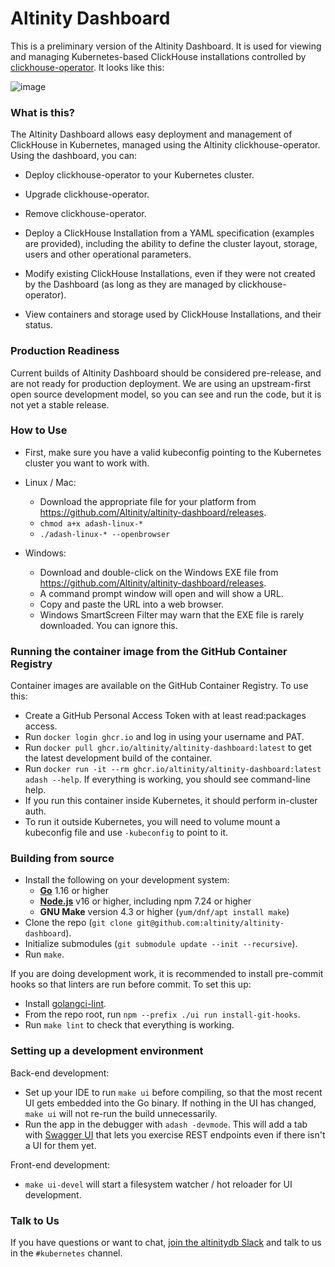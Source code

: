# Altinity Dashboard

This is a preliminary version of the Altinity Dashboard.  It is used for viewing and managing Kubernetes-based ClickHouse installations controlled by [clickhouse-operator](https://github.com/altinity/clickhouse-operator).  It looks like this:

![image](https://user-images.githubusercontent.com/2052848/146246541-4073218c-92be-4ccb-8a4d-b5bbc7f9a309.png)

### What is this?

The Altinity Dashboard allows easy deployment and management of ClickHouse in Kubernetes, managed using the Altinity clickhouse-operator.  Using the dashboard, you can:

* Deploy clickhouse-operator to your Kubernetes cluster.
* Upgrade clickhouse-operator.
* Remove clickhouse-operator.

* Deploy a ClickHouse Installation from a YAML specification (examples are provided), including the ability to define the cluster layout, storage, users and other operational parameters.
* Modify existing ClickHouse Installations, even if they were not created by the Dashboard (as long as they are managed by clickhouse-operator).

* View containers and storage used by ClickHouse Installations, and their status.

### Production Readiness

Current builds of Altinity Dashboard should be considered pre-release, and are not ready for production deployment.  We are using an upstream-first open source development model, so you can see and run the code, but it is not yet a stable release.

### How to Use

* First, make sure you have a valid kubeconfig pointing to the Kubernetes cluster you want to work with.

* Linux / Mac:
  * Download the appropriate file for your platform from https://github.com/Altinity/altinity-dashboard/releases.
  * `chmod a+x adash-linux-*`
  * `./adash-linux-* --openbrowser`

* Windows:
  * Download and double-click on the Windows EXE file from https://github.com/Altinity/altinity-dashboard/releases.
  * A command prompt window will open and will show a URL.
  * Copy and paste the URL into a web browser.
  * Windows SmartScreen Filter may warn that the EXE file is rarely downloaded.  You can ignore this.

### Running the container image from the GitHub Container Registry

Container images are available on the GitHub Container Registry.  To use this:

* Create a GitHub Personal Access Token with at least read:packages access.
* Run `docker login ghcr.io` and log in using your username and PAT.
* Run `docker pull ghcr.io/altinity/altinity-dashboard:latest` to get the latest development build of the container.
* Run `docker run -it --rm ghcr.io/altinity/altinity-dashboard:latest adash --help`.  If everything is working, you should see command-line help.
* If you run this container inside Kubernetes, it should perform in-cluster auth.
* To run it outside Kubernetes, you will need to volume mount a kubeconfig file and use `-kubeconfig` to point to it.

### Building from source

* Install the following on your development system:
  * [**Go**](https://golang.org/doc/install) 1.16 or higher
  * [**Node.js**](https://nodejs.org/en/download/) v16 or higher, including npm 7.24 or higher
  * **GNU Make** version 4.3 or higher (`yum/dnf/apt install make`)
* Clone the repo (`git clone git@github.com:altinity/altinity-dashboard`).
* Initialize submodules (`git submodule update --init --recursive`).
* Run `make`.

If you are doing development work, it is recommended to install pre-commit hooks so that linters are run before commit.  To set this up:

* Install [golangci-lint](https://github.com/golangci/golangci-lint#readme).
* From the repo root, run `npm --prefix ./ui run install-git-hooks`.
* Run `make lint` to check that everything is working.

### Setting up a development environment

Back-end development:

* Set up your IDE to run `make ui` before compiling, so that the most recent UI gets embedded into the Go binary.  If nothing in the UI has changed, `make ui` will not re-run the build unnecessarily.
* Run the app in the debugger with `adash -devmode`.  This will add a tab with [Swagger UI](https://swagger.io/tools/swagger-ui/) that lets you exercise REST endpoints even if there isn't a UI for them yet.

Front-end development:

* `make ui-devel` will start a filesystem watcher / hot reloader for UI development.

### Talk to Us

If you have questions or want to chat, [join the altinitydb Slack](https://join.slack.com/t/altinitydbworkspace/shared_invite/zt-w6mpotc1-fTz9oYp0VM719DNye9UvrQ) and talk to us in the `#kubernetes` channel.

